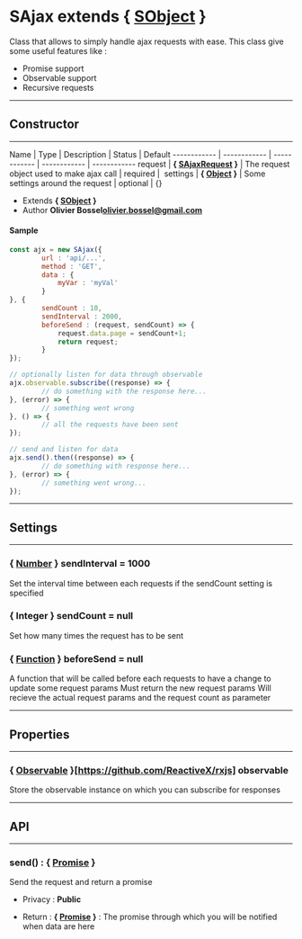 # SAjax <span class="s-smaller-rel">extends { [SObject](/data/web/sugar/repo/src/js/core/SObject.js) }</span>
Class that allows to simply handle ajax requests with ease.
This class give some useful features like :
- Promise support
- Observable support
- Recursive requests
-----------------------------
## Constructor
-----------------------------



Name | Type | Description | Status | Default
------------ | ------------ | ------------ | ------------ | ------------
request | **{ [SAjaxRequest](/data/web/sugar/repo/src/js/classes/SAjaxRequest.js) }** | The request object used to make ajax call | required | 
settings | **{ <a class="link" href="https://developer.mozilla.org/fr/docs/Web/JavaScript/Reference/Objets_globaux/Object" target="_blank" title="Object">Object</a> }** | Some settings around the request | optional | {}

- Extends **{ [SObject](/data/web/sugar/repo/src/js/core/SObject.js) }**
- Author **Olivier Bossel<olivier.bossel@gmail.com>**

#### Sample
```js
const ajx = new SAjax({
		url : 'api/...',
		method : 'GET',
		data : {
			myVar : 'myVal'
		}
}, {
		sendCount : 10,
		sendInterval : 2000,
		beforeSend : (request, sendCount) => {
			request.data.page = sendCount+1;
			return request;
		}
});

// optionally listen for data through observable
ajx.observable.subscribe((response) => {
		// do something with the response here...
}, (error) => {
		// something went wrong
}, () => {
		// all the requests have been sent
});

// send and listen for data
ajx.send().then((response) => {
		// do something with response here...
}, (error) => {
		// something went wrong...
});
```

-----------------------------
## Settings
-----------------------------

### { <a class="link" href="https://developer.mozilla.org/fr/docs/Web/JavaScript/Reference/Objets_globaux/Number" target="_blank" title="Number">Number</a> } sendInterval = 1000
Set the interval time between each requests if the sendCount setting is specified

### { Integer } sendCount = null
Set how many times the request has to be sent

### { <a class="link" href="https://developer.mozilla.org/fr/docs/Web/JavaScript/Reference/Objets_globaux/Function" target="_blank" title="Function">Function</a> } beforeSend = null
A function that will be called before each requests to have a change to update some request params
Must return the new request params
Will recieve the actual request params and the request count as parameter

-----------------------------
## Properties
-----------------------------

### { <a class="link" href="https://github.com/Reactive-Extensions/RxJS/blob/master/doc/api/core/observable.md" target="_blank" title="Observable">Observable</a> }[https://github.com/ReactiveX/rxjs] observable
Store the observable instance on which you can subscribe for responses

-----------------------------
## API
-----------------------------

### send() : { <a class="link" href="https://developer.mozilla.org/fr/docs/Web/JavaScript/Reference/Objets_globaux/Promise" target="_blank" title="Promise">Promise</a> }
Send the request and return a promise
- Privacy : **Public**

- Return : **{ <a class="link" href="https://developer.mozilla.org/fr/docs/Web/JavaScript/Reference/Objets_globaux/Promise" target="_blank" title="Promise">Promise</a> }** : The promise through which you will be notified when data are here



